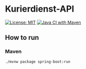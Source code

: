 # Kurierdienst-API
[![License: MIT](https://img.shields.io/badge/License-MIT-yellow.svg)](https://opensource.org/licenses/MIT)
[![Java CI with Maven](https://github.com/diartetemi1/backend_project_bachelor/actions/workflows/Maven-Build.yml/badge.svg?branch=master)](https://github.com/diartetemi1/backend_project_bachelor/actions/workflows/Maven-Build.yml)

## How to run

### Maven

```shell
./mvnw package spring-boot:run
```
